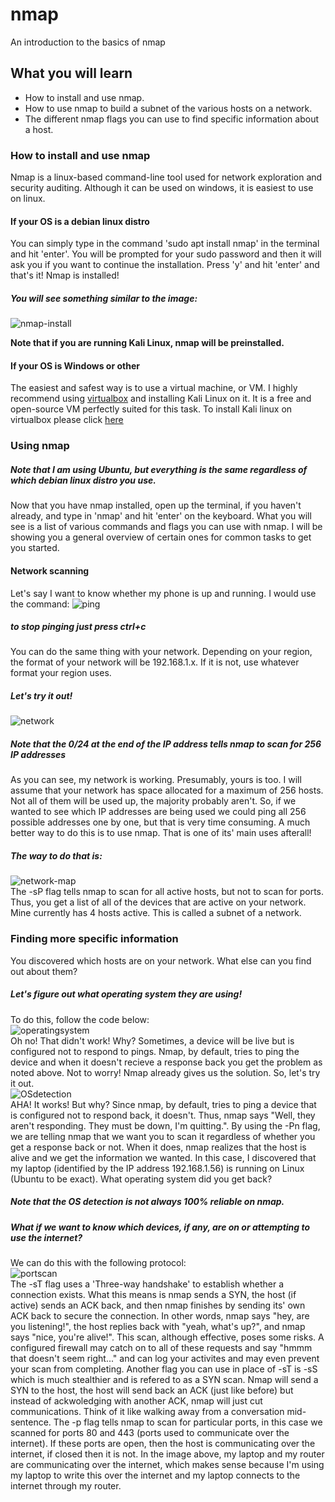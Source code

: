 # nmap
An introduction to the basics of nmap

## What you will learn 
* How to install and use nmap.
* How to use nmap to build a subnet of the various hosts on a network.
* The different nmap flags you can use to find specific information about a host.

### How to install and use nmap
Nmap is a linux-based command-line tool used for network exploration and security auditing. Although it can be 
used on windows, it is easiest to use on linux. 
#### If your OS is a debian linux distro
You can simply type in the command 'sudo apt install nmap' in the terminal and hit 'enter'. You will be prompted for your sudo password
and then it will ask you if you want to continue the installation. Press 'y' and hit 'enter' and that's it! Nmap is installed!
##### You will see something similar to the image:
![nmap-install](https://user-images.githubusercontent.com/62024377/111915218-7e3c6680-8a4b-11eb-8855-f4be8adfffae.png)


  **Note that if you are running Kali Linux, nmap will be preinstalled.**
#### If your OS is Windows or other
The easiest and safest way is to use a virtual machine, or VM. I highly recommend using [virtualbox](https://www.virtualbox.org/) 
and installing Kali Linux on it. 
It is a free and open-source VM perfectly suited for this task. To install Kali linux on virtualbox please click [here](https://phoenixnap.com/kb/how-to-install-kali-linux-on-virtualbox)

### Using nmap

##### Note that I am using Ubuntu, but everything is the same regardless of which debian linux distro you use.

Now that you have nmap installed, open up the terminal, if you haven't already, and type in 'nmap' and hit 'enter'
on the keyboard. What you will see is a list of various commands and flags you can use with nmap. I will be 
showing you a general overview of certain ones for common tasks to get you started. 

#### Network scanning

Let's say I want to know whether my phone is up and running. I would use the command: 
![ping](https://user-images.githubusercontent.com/62024377/111915779-569acd80-8a4e-11eb-89e1-941650a5c36c.png) 

##### to stop pinging just press ctrl+c

  You can do the same thing with your network. Depending on your region, the format of your network will be 192.168.1.x. If it is not, use whatever 
format your region uses. 

##### Let's try it out!

![network](https://user-images.githubusercontent.com/62024377/111916494-91eacb80-8a51-11eb-9600-525e7cd55867.png)                                      
##### Note that the 0/24 at the end of the IP address tells nmap to scan for 256 IP addresses
As you can see, my network is working. Presumably, yours is too. I will assume that your network has space allocated
for a maximum of 256 hosts. Not all of them will be used up, the majority probably aren't. So, if we wanted 
to see which IP addresses are being used we could ping all 256 possible addresses one by one, but that is very time consuming.
A much better way to do this is to use nmap. That is one of its' main uses afterall! 
 
##### The way to do that is: 

![network-map](https://user-images.githubusercontent.com/62024377/111916839-41746d80-8a53-11eb-97ce-99622979f406.png)                               
The -sP flag tells nmap to scan for all active hosts, but not to scan for ports. Thus, you get a list of all of the devices that are active on your network.
Mine currently has 4 hosts active.
This is called a subnet of a network. 
 
 ### Finding more specific information
 
 You discovered which hosts are on your network. What else can you find out about them? 
 
 ##### Let's figure out what operating system they are using!
 
 To do this, follow the code below:                                                                                                  
 ![operatingsystem](https://user-images.githubusercontent.com/62024377/111917439-64ece780-8a56-11eb-8bfe-e36952b8a8cb.png)                                                             
 Oh no! That didn't work! Why? Sometimes, a device will be live but is configured not to respond to pings. Nmap, by default, tries to ping the device 
 and when it doesn't recieve a response back you get the problem as noted above. Not to worry! Nmap already gives us the solution. So, let's try it out.           
 ![OSdetection](https://user-images.githubusercontent.com/62024377/111917720-e4c78180-8a57-11eb-903d-5f9734004699.png)                                                                   
 AHA! It works! But why? Since nmap, by default, tries to ping a device that is configured not to respond back, it doesn't. Thus, nmap says "Well,
 they aren't responding. They must be down, I'm quitting.". By using the -Pn flag, we are telling nmap that we want you to scan it regardless of 
 whether you get a response back or not. When it does, nmap realizes that the host is alive and we get the information we wanted. 
 In this case, I discovered that my laptop (identified by the IP address 192.168.1.56) is running on Linux (Ubuntu to be exact). 
 What operating system did you get back? 
 ##### Note that the OS detection is not always 100% reliable on nmap. 
 
 ##### What if we want to know which devices, if any, are on or attempting to use the internet?
 We can do this with the following protocol:                                                                                    
 ![portscan](https://user-images.githubusercontent.com/62024377/111922505-88bd2700-8a70-11eb-815a-44c63224a880.png)                                             
 The -sT flag uses a 'Three-way handshake' to establish whether a connection exists. What this means is nmap sends a SYN, the host (if active) sends 
 an ACK back, and then nmap finishes by sending its' own ACK back to secure the connection. In other words, nmap says "hey, are you listening!", the host replies back with "yeah, what's up?", and nmap says "nice, you're alive!". This scan, although effective, poses some risks. A configured firewall may catch on to all of these requests and say "hmmm that doesn't seem right..." and can log your activites and may even prevent your scan from completing. Another flag you can use in place of -sT is -sS which is much stealthier and is refered to as a SYN scan. Nmap will send a SYN to the host, the host will send back an ACK (just like before) but instead of ackwoledging with another ACK, nmap will just cut communications. Think of it like walking away from a conversation mid-sentence. The -p flag tells nmap to scan for particular ports, in this case we scanned for ports 80 and 443 (ports used to communicate over the internet). If these ports are open, then the host is communicating over the internet, if closed then it is not. In the image above, my laptop and my router are communicating over the internet, which makes sense because I'm using my laptop to write this over the internet and my laptop connects to the internet through my router. 

 
 
 
 
 
 
 

 



